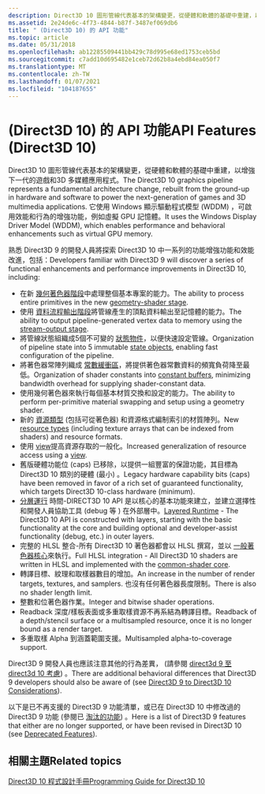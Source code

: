 ```yaml
---
description: Direct3D 10 圖形管線代表基本的架構變更，從硬體和軟體的基礎中重建，以增強下一代的遊戲和3D 多媒體應用程式。
ms.assetid: 2e24de6c-4f73-4844-b87f-3487ef069db6
title: " (Direct3D 10) 的 API 功能"
ms.topic: article
ms.date: 05/31/2018
ms.openlocfilehash: ab12285509441bb429c78d995e68ed1753ceb5bd
ms.sourcegitcommit: c7add10d695482e1ceb72d62b8a4ebd84ea050f7
ms.translationtype: MT
ms.contentlocale: zh-TW
ms.lasthandoff: 01/07/2021
ms.locfileid: "104187655"
---
```

# <a name="api-features-direct3d-10"></a><span data-ttu-id="14a07-103"> (Direct3D 10) 的 API 功能</span><span class="sxs-lookup"><span data-stu-id="14a07-103">API Features (Direct3D 10)</span></span>

<span data-ttu-id="14a07-104">Direct3D 10 圖形管線代表基本的架構變更，從硬體和軟體的基礎中重建，以增強下一代的遊戲和3D 多媒體應用程式。</span><span class="sxs-lookup"><span data-stu-id="14a07-104">The Direct3D 10 graphics pipeline represents a fundamental architecture change, rebuilt from the ground-up in hardware and software to power the next-generation of games and 3D multimedia applications.</span></span> <span data-ttu-id="14a07-105">它使用 Windows 顯示驅動程式模型 (WDDM) ，可啟用效能和行為的增強功能，例如虛擬 GPU 記憶體。</span><span class="sxs-lookup"><span data-stu-id="14a07-105">It uses the Windows Display Driver Model (WDDM), which enables performance and behavioral enhancements such as virtual GPU memory.</span></span>

<span data-ttu-id="14a07-106">熟悉 Direct3D 9 的開發人員將探索 Direct3D 10 中一系列的功能增強功能和效能改進，包括：</span><span class="sxs-lookup"><span data-stu-id="14a07-106">Developers familiar with Direct3D 9 will discover a series of functional enhancements and performance improvements in Direct3D 10, including:</span></span>

-   <span data-ttu-id="14a07-107">在新 [幾何著色器階段](/previous-versions//bb205146(v=vs.85))中處理整個基本專案的能力。</span><span class="sxs-lookup"><span data-stu-id="14a07-107">The ability to process entire primitives in the new [geometry-shader stage](/previous-versions//bb205146(v=vs.85)).</span></span>
-   <span data-ttu-id="14a07-108">使用 [資料流程輸出階段](../direct3d11/d3d10-graphics-programming-guide-output-stream-stage.md)將管線產生的頂點資料輸出至記憶體的能力。</span><span class="sxs-lookup"><span data-stu-id="14a07-108">The ability to output pipeline-generated vertex data to memory using the [stream-output stage](../direct3d11/d3d10-graphics-programming-guide-output-stream-stage.md).</span></span>
-   <span data-ttu-id="14a07-109">將管線狀態組織成5個不可變的 [狀態物件](d3d10-graphics-programming-guide-api-features-state-objects.md)，以便快速設定管線。</span><span class="sxs-lookup"><span data-stu-id="14a07-109">Organization of pipeline state into 5 immutable [state objects](d3d10-graphics-programming-guide-api-features-state-objects.md), enabling fast configuration of the pipeline.</span></span>
-   <span data-ttu-id="14a07-110">將著色器常陣列織成 [常數緩衝區](d3d10-graphics-programming-guide-resources-types.md)，將提供著色器常數資料的頻寬負荷降至最低。</span><span class="sxs-lookup"><span data-stu-id="14a07-110">Organization of shader constants into [constant buffers](d3d10-graphics-programming-guide-resources-types.md), minimizing bandwidth overhead for supplying shader-constant data.</span></span>
-   <span data-ttu-id="14a07-111">使用幾何著色器來執行每個基本材質交換和設定的能力。</span><span class="sxs-lookup"><span data-stu-id="14a07-111">The ability to perform per-primitive material swapping and setup using a geometry shader.</span></span>
-   <span data-ttu-id="14a07-112">新的 [資源類型](d3d10-graphics-programming-guide-resources-types.md) (包括可從著色器) 和資源格式編制索引的材質陣列。</span><span class="sxs-lookup"><span data-stu-id="14a07-112">New [resource types](d3d10-graphics-programming-guide-resources-types.md) (including texture arrays that can be indexed from shaders) and resource formats.</span></span>
-   <span data-ttu-id="14a07-113">使用 [view](d3d10-graphics-programming-guide-resources-access-views.md)提高資源存取的一般化。</span><span class="sxs-lookup"><span data-stu-id="14a07-113">Increased generalization of resource access using a [view](d3d10-graphics-programming-guide-resources-access-views.md).</span></span>
-   <span data-ttu-id="14a07-114">舊版硬體功能位 (caps) 已移除，以提供一組豐富的保證功能，其目標為 Direct3D 10 類別的硬體 (最小) 。</span><span class="sxs-lookup"><span data-stu-id="14a07-114">Legacy hardware capability bits (caps) have been removed in favor of a rich set of guaranteed functionality, which targets Direct3D 10-class hardware (minimum).</span></span>
-   <span data-ttu-id="14a07-115">[分層運行](d3d10-graphics-programming-guide-api-features-layers.md) 時間-DIRECT3D 10 API 是以核心的基本功能來建立，並建立選擇性和開發人員協助工具 (debug 等 ) 在外部層中。</span><span class="sxs-lookup"><span data-stu-id="14a07-115">[Layered Runtime](d3d10-graphics-programming-guide-api-features-layers.md) - The Direct3D 10 API is constructed with layers, starting with the basic functionality at the core and building optional and developer-assist functionality (debug, etc.) in outer layers.</span></span>
-   <span data-ttu-id="14a07-116">完整的 HLSL 整合-所有 Direct3D 10 著色器都會以 HLSL 撰寫，並以 [一般著色器核心](../direct3dhlsl/dx-graphics-hlsl-common-core.md)來執行。</span><span class="sxs-lookup"><span data-stu-id="14a07-116">Full HLSL integration - All Direct3D 10 shaders are written in HLSL and implemented with the [common-shader core](../direct3dhlsl/dx-graphics-hlsl-common-core.md).</span></span>
-   <span data-ttu-id="14a07-117">轉譯目標、紋理和取樣器數目的增加。</span><span class="sxs-lookup"><span data-stu-id="14a07-117">An increase in the number of render targets, textures, and samplers.</span></span> <span data-ttu-id="14a07-118">也沒有任何著色器長度限制。</span><span class="sxs-lookup"><span data-stu-id="14a07-118">There is also no shader length limit.</span></span>
-   <span data-ttu-id="14a07-119">整數和位著色器作業。</span><span class="sxs-lookup"><span data-stu-id="14a07-119">Integer and bitwise shader operations.</span></span>
-   <span data-ttu-id="14a07-120">Readback 深度/樣板表面或多重取樣資源不再系結為轉譯目標。</span><span class="sxs-lookup"><span data-stu-id="14a07-120">Readback of a depth/stencil surface or a multisampled resource, once it is no longer bound as a render target.</span></span>
-   <span data-ttu-id="14a07-121">多重取樣 Alpha 到涵蓋範圍支援。</span><span class="sxs-lookup"><span data-stu-id="14a07-121">Multisampled alpha-to-coverage support.</span></span>

<span data-ttu-id="14a07-122">Direct3D 9 開發人員也應該注意其他的行為差異， (請參閱 [direct3d 9 至 direct3d 10 考慮](d3d10-graphics-programming-guide-d3d9-to-d3d10-considerations.md)) 。</span><span class="sxs-lookup"><span data-stu-id="14a07-122">There are additional behavioral differences that Direct3D 9 developers should also be aware of (see [Direct3D 9 to Direct3D 10 Considerations](d3d10-graphics-programming-guide-d3d9-to-d3d10-considerations.md)).</span></span>

<span data-ttu-id="14a07-123">以下是已不再支援的 Direct3D 9 功能清單，或已在 Direct3D 10 中修改過的 Direct3D 9 功能 (參閱已 [淘汰的功能](d3d10-graphics-programming-guide-api-features-deprecated.md)) 。</span><span class="sxs-lookup"><span data-stu-id="14a07-123">Here is a list of Direct3D 9 features that either are no longer supported, or have been revised in Direct3D 10 (see [Deprecated Features](d3d10-graphics-programming-guide-api-features-deprecated.md)).</span></span>

## <a name="related-topics"></a><span data-ttu-id="14a07-124">相關主題</span><span class="sxs-lookup"><span data-stu-id="14a07-124">Related topics</span></span>

<dl> <dt>

[<span data-ttu-id="14a07-125">Direct3D 10 程式設計手冊</span><span class="sxs-lookup"><span data-stu-id="14a07-125">Programming Guide for Direct3D 10</span></span>](d3d10-graphics-programming-guide.md)
</dt> </dl>

 

 
